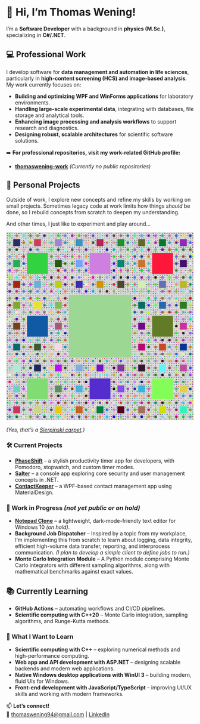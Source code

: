 # 👋 Hi, I’m Thomas Wening!  
I’m a **Software Developer** with a background in **physics (M.Sc.)**, specializing in **C#/.NET**.  

## 💻 Professional Work  
I develop software for **data management and automation in life sciences**, particularly in **high-content screening (HCS) and image-based analysis**. My work currently focuses on:  
- **Building and optimizing WPF and WinForms applications** for laboratory environments.
- **Handling large-scale experimental data**, integrating with databases, file storage and analytical tools.  
- **Enhancing image processing and analysis workflows** to support research and diagnostics.  
- **Designing robust, scalable architectures** for scientific software solutions.  

➡️ **For professional repositories, visit my work-related GitHub profile:** 
- [**thomaswening-work**](https://github.com/thomaswening-work) *(Currently no public repositories)*  

## 🚀 Personal Projects  
Outside of work, I explore new concepts and refine my skills by working on small projects. Sometimes legacy code at work limits how things *should* be done, so I rebuild concepts from scratch to deepen my understanding. 

And other times, I just like to experiment and play around…  

![Sierpinski Carpet](fractal.png)  

*(Yes, that’s a [Sierpinski carpet](https://www.wikiwand.com/en/articles/Sierpinski_carpet).)*  

### 🛠️ Current Projects  
- **[PhaseShift](https://github.com/thomaswening/PhaseShift/tree/main)** – a stylish productivity timer app for developers, with Pomodoro, stopwatch, and custom timer modes.
- **[Salter](https://github.com/thomaswening/salter)** – a console app exploring core security and user management concepts in .NET.  
- **[ContactKeeper](https://github.com/thomaswening/ContactKeeper)** – a WPF-based contact management app using MaterialDesign.

### 🔧 Work in Progress *(not yet public or on hold)*  
- **[Notepad Clone](https://github.com/thomaswening/NotePadClone)** – a lightweight, dark-mode-friendly text editor for Windows 10 *(on hold)*.  
- **Background Job Dispatcher** – Inspired by a topic from my workplace, I’m implementing this from scratch to learn about logging, data integrity, efficient high-volume data transfer, reporting, and interprocess communication. *(I plan to develop a simple client to define jobs to run.)*  
- **Monte Carlo Integration Module** – A Python module comprising Monte Carlo integrators with different sampling algorithms, along with mathematical benchmarks against exact values.  

## 📚 Currently Learning  
- **GitHub Actions** – automating workflows and CI/CD pipelines.
- **Scientific computing with C++20** – Monte Carlo integration, sampling algorithms, and Runge-Kutta methods.

### 📖 What I Want to Learn
- **Scientific computing with C++** – exploring numerical methods and high-performance computing.  
- **Web app and API development with ASP.NET** – designing scalable backends and modern web applications.  
- **Native Windows desktop applications with WinUI 3** – building modern, fluid UIs for Windows.  
- **Front-end development with JavaScript/TypeScript** – improving UI/UX skills and working with modern frameworks.  

📫 **Let’s connect!**  
📧 [thomaswening94@gmail.com](mailto:thomaswening94@gmail.com) | [LinkedIn](https://www.linkedin.com/in/thomas-wening-a96aa51b8/)  
